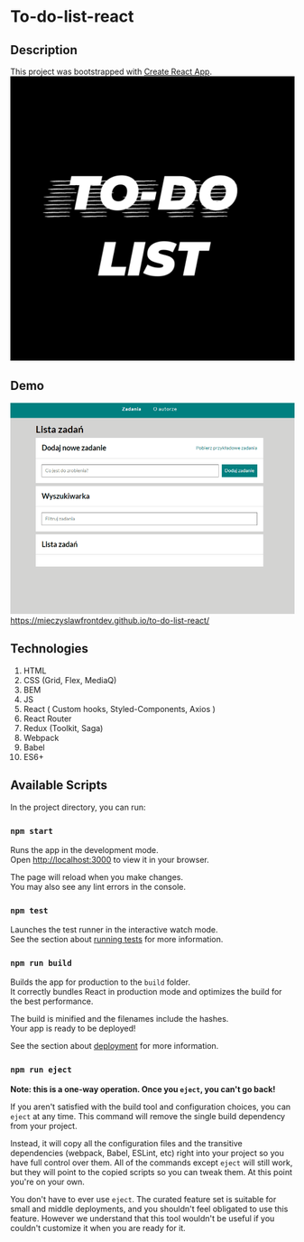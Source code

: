 # To-do-list-react

## Description

This project was bootstrapped with [Create React App](https://github.com/facebook/create-react-app).
![animation](https://github.com/MieczyslawFrontDev/to-do-list-react/blob/main/public/share.png?raw=true)

## Demo
![animation](https://github.com/MieczyslawFrontDev/to-do-list-react/blob/main/animation.gif?raw=true)
https://mieczyslawfrontdev.github.io/to-do-list-react/

## Technologies

1. HTML
2. CSS (Grid, Flex, MediaQ)
3. BEM
4. JS
5. React ( Custom hooks,  Styled-Components, Axios )
6. React Router
7. Redux (Toolkit, Saga)
8. Webpack
9. Babel
10. ES6+

## Available Scripts

In the project directory, you can run:

### `npm start`

Runs the app in the development mode.\
Open [http://localhost:3000](http://localhost:3000) to view it in your browser.

The page will reload when you make changes.\
You may also see any lint errors in the console.

### `npm test`

Launches the test runner in the interactive watch mode.\
See the section about [running tests](https://facebook.github.io/create-react-app/docs/running-tests) for more information.

### `npm run build`

Builds the app for production to the `build` folder.\
It correctly bundles React in production mode and optimizes the build for the best performance.

The build is minified and the filenames include the hashes.\
Your app is ready to be deployed!

See the section about [deployment](https://facebook.github.io/create-react-app/docs/deployment) for more information.

### `npm run eject`

**Note: this is a one-way operation. Once you `eject`, you can't go back!**

If you aren't satisfied with the build tool and configuration choices, you can `eject` at any time. This command will remove the single build dependency from your project.

Instead, it will copy all the configuration files and the transitive dependencies (webpack, Babel, ESLint, etc) right into your project so you have full control over them. All of the commands except `eject` will still work, but they will point to the copied scripts so you can tweak them. At this point you're on your own.

You don't have to ever use `eject`. The curated feature set is suitable for small and middle deployments, and you shouldn't feel obligated to use this feature. However we understand that this tool wouldn't be useful if you couldn't customize it when you are ready for it.
